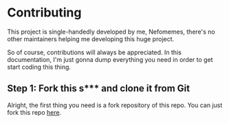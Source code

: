 # Contributing
This project is single-handedly developed by me, Nefomemes, there's no other maintainers helping me developing this huge project.

So of course, contributions will always be appreciated. In this documentation, I'm just gonna dump everything you need in order to get start coding this thing.

## Step 1: Fork this s*** and clone it from Git

Alright, the first thing you need is a fork repository of this repo. You can just fork this repo [here](https://github.com/Nefomemes/battlelog.js/fork).

